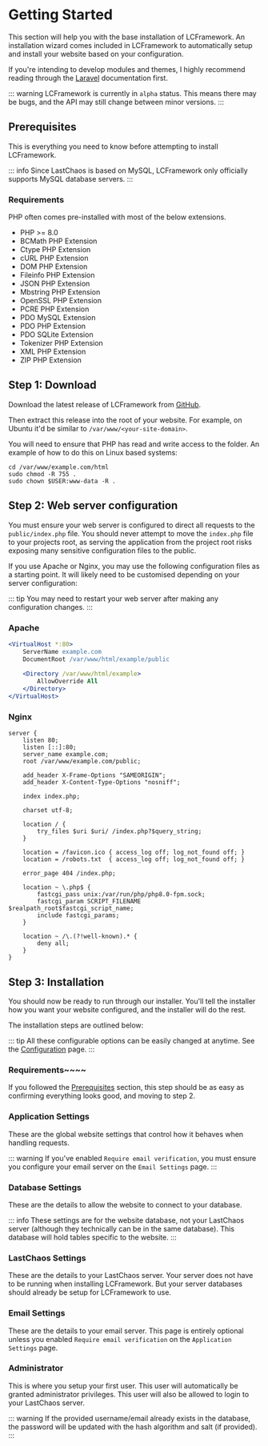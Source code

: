 # Getting Started

This section will help you with the base installation of LCFramework. An installation wizard 
comes included in LCFramework to automatically setup and install your website based on your configuration.

If you're intending to develop modules and themes, I highly recommend reading through the
[Laravel](https://laravel.com/docs) documentation first.

::: warning
LCFramework is currently in `alpha` status. This means there may be bugs,
and the API may still change between minor versions.
:::

## Prerequisites

This is everything you need to know before attempting to install LCFramework.

::: info
Since LastChaos is based on MySQL, LCFramework only officially supports MySQL database servers.
:::

### Requirements

PHP often comes pre-installed with most of the below extensions.

- PHP >= 8.0
- BCMath PHP Extension
- Ctype PHP Extension
- cURL PHP Extension
- DOM PHP Extension
- Fileinfo PHP Extension
- JSON PHP Extension
- Mbstring PHP Extension
- OpenSSL PHP Extension
- PCRE PHP Extension
- PDO MySQL Extension
- PDO PHP Extension
- PDO SQLite Extension
- Tokenizer PHP Extension
- XML PHP Extension
- ZIP PHP Extension

## Step 1: Download

Download the latest release of LCFramework from [GitHub](#).

Then extract this release into the root of your website.
For example, on Ubuntu it'd be similar to `/var/www/<your-site-domain>`.

You will need to ensure that PHP has read and write access to the folder.
An example of how to do this on Linux based systems:

```shell
cd /var/www/example.com/html
sudo chmod -R 755 .
sudo chown $USER:www-data -R .
```

## Step 2: Web server configuration

You must ensure your web server is configured to direct all requests to the `public/index.php`
file. You should never attempt to move the `index.php` file to your projects root, 
as serving the application from the project root risks exposing many sensitive 
configuration files to the public.

If you use Apache or Nginx, you may use the following configuration files as 
a starting point. It will likely need to be customised depending on your server configuration:

::: tip
You may need to restart your web server after making any configuration changes.
:::

### Apache

```apache
<VirtualHost *:80>
    ServerName example.com
    DocumentRoot /var/www/html/example/public
    
    <Directory /var/www/html/example>
        AllowOverride All
    </Directory>
</VirtualHost>
```

### Nginx

```nginx{5}
server {
    listen 80;
    listen [::]:80;
    server_name example.com;
    root /var/www/example.com/public;
 
    add_header X-Frame-Options "SAMEORIGIN";
    add_header X-Content-Type-Options "nosniff";
 
    index index.php;
 
    charset utf-8;
 
    location / {
        try_files $uri $uri/ /index.php?$query_string;
    }
 
    location = /favicon.ico { access_log off; log_not_found off; }
    location = /robots.txt  { access_log off; log_not_found off; }
 
    error_page 404 /index.php;
 
    location ~ \.php$ {
        fastcgi_pass unix:/var/run/php/php8.0-fpm.sock;
        fastcgi_param SCRIPT_FILENAME $realpath_root$fastcgi_script_name;
        include fastcgi_params;
    }
 
    location ~ /\.(?!well-known).* {
        deny all;
    }
}
```

## Step 3: Installation

You should now be ready to run through our installer. You'll tell the installer how you
want your website configured, and the installer will do the rest.

The installation steps are outlined below:

::: tip
All these configurable options can be easily changed at anytime. See the [Configuration](/docs/introduction/configuration) page.
:::

### Requirements~~~~

If you followed the [Prerequisites](#prerequisites) section, this step should be as easy
as confirming everything looks good, and moving to step 2.

### Application Settings

These are the global website settings that control how it behaves when handling requests.

::: warning
If you've enabled `Require email verification`, you must ensure you configure your email server 
on the `Email Settings` page.
:::

### Database Settings

These are the details to allow the website to connect to your database.

::: info
These settings are   for the website database, not your LastChaos server
(although they technically can be in the same database). This database will hold tables specific
to the website.
:::

### LastChaos Settings

These are the details to your LastChaos server. Your server does not have to be running when installing LCFramework.
But your server databases should already be setup for LCFramework to use.

### Email Settings

These are the details to your email server. This page is entirely optional unless you enabled `Require email verification`
on the `Application Settings` page.

### Administrator

This is where you setup your first user. This user will automatically be granted administrator privileges.
This user will also be allowed to login to your LastChaos server.

::: warning
If the provided username/email already exists in the database, the password will be updated with the hash algorithm and salt (if provided).
:::
